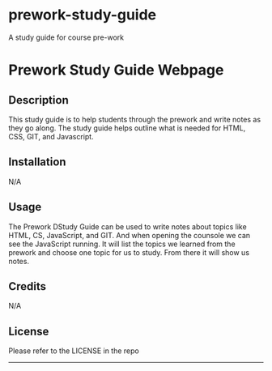 # prework-study-guide
A study guide for course pre-work

# Prework Study Guide Webpage
## Description

This study guide is to help students through the prework and write notes as they go along.  The study guide helps outline what is needed for HTML, CSS, GIT, and Javascript.

## Installation
 N/A

## Usage

The Prework DStudy Guide can be used to write notes about topics like HTML, CS, JavaScript, and GIT.  And when opening the counsole we can see the JavaScript running.  It will list the topics we learned from the prework and choose one topic for us to study.  From there it will show us notes.

## Credits

N/A

## License

Please refer to the LICENSE in the repo

---

